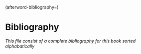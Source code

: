 (afterword-bibliography=)
# Bibliography

*This file consist of a complete bibliography for this book sorted alphabatically*

```{bibliography} ../../_bibliography/references.bib
```
